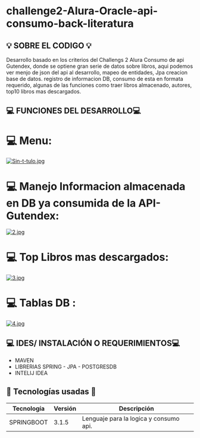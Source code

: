 

# challenge2-Alura-Oracle-api-consumo-back-literatura


## 💡 SOBRE EL CODIGO 💡
Desarrollo basado en los criterios del Challengs 2 Alura Consumo de api Gutendex, donde se optiene gran serie de datos sobre libros, aqui podemos ver menjo de json del api al desarrollo, mapeo de entidades, Jpa creacion base de datos. registro de informacion DB, consumo de esta en formata requerido, algunas de las funciones como traer libros almacenado, autores, top10 libros mas descargados.


## 💻 FUNCIONES DEL DESARROLLO💻

# 💻 Menu:

[![Sin-t-tulo.jpg](https://i.postimg.cc/jdZLnDBB/Sin-t-tulo.jpg)](https://postimg.cc/HV8pfkYt)



# 💻 Manejo Informacion almacenada en DB ya consumida de la API-Gutendex:

[![2.jpg](https://i.postimg.cc/8P17CRXh/2.jpg)](https://postimg.cc/w3Gqfmpv)



# 💻 Top Libros mas descargados:

[![3.jpg](https://i.postimg.cc/jS2CHsb2/3.jpg)](https://postimg.cc/Jsw1mCtC)



# 💻 Tablas DB :

[![4.jpg](https://i.postimg.cc/XYPqxTj8/4.jpg)](https://postimg.cc/VJjzkZbr)

## 💻 IDES/ INSTALACIÓN O REQUERIMIENTOS💻
- MAVEN
- LIBRERIAS SPRING - JPA - POSTGRESDB
- INTELIJ IDEA


## 🌟 Tecnologías usadas 🌟
| Tecnología | Versión | Descripción                                                                     |
|------------|---------|---------------------------------------------------------------------------------|
|SPRINGBOOT       | 3.1.5       | Lenguaje para la logica y consumo api. |




